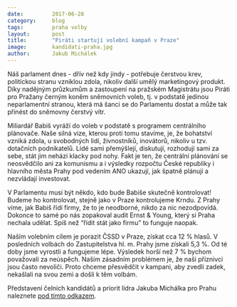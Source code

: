```yaml
---
date:         2017-06-28
category:     blog
tags:         praha volby
layout:       post
title:        "Piráti startují volební kampaň v Praze"
image:        kandidati-praha.jpg
author:       Jakub Michálek
---
```


Náš parlament dnes - dřív než kdy jindy - potřebuje čerstvou krev, politickou stranu vzniklou zdola, nikoliv další umělý marketingový produkt. Díky nadějným průzkumům a zastoupení na pražském Magistrátu jsou Piráti pro Pražany černým koněm sněmovních voleb, tj. v podstatě jedinou neparlamentní stranou, která má šanci se do Parlamentu dostat a může tak přinést do sněmovny čerstvý vítr.

Miliardář Babiš vyráží do voleb v podstatě s programem centrálního plánovače. Naše silná vize, kterou proti tomu stavíme, je, že bohatství vzniká zdola, u svobodných lidí, živnostníků, inovátorů, nikoliv u tzv. dotačních podnikatelů. Lidé sami přemýšlejí, diskutují, rozhodují sami za sebe, stát jim nehází klacky pod nohy. Fakt je ten, že centrální plánování se neosvědčilo ani za komunismu a i výsledky rozpočtu České republiky i hlavního města Prahy pod vedením ANO ukazují, jak špatně plánují a nezvládají investovat.

V Parlamentu musí být někdo, kdo bude Babiše skutečně kontrolovat! Budeme ho kontrolovat, stejně jako v Praze kontrolujeme Krndu. Z Prahy víme, jak Babiš řídí firmy, že to je neodborné, nikdo za nic nezodpovídá. Dokonce to samé po nás zopakoval audit Ernst & Young, který si Praha nechala udělat. Spíš než “řídit stát jako firmu” to funguje naopak.

Naším volebním cílem je porazit ČSSD v Praze, získat cca 12 % hlasů. V posledních volbách do Zastupitelstva hl. m. Prahy jsme získali 5,3 %. Od té doby jsme vyrostli a fungujeme lépe. Výsledek horší než 7 % bychom považovali za neúspěch. Naším zásadním problémem je, že naši příznivci jsou často nevoliči. Proto chceme přesvědčit v kampani, aby zvedli zadek, nekašlali na svou zemi a došli k těm volbám.


Představení čelních kandidátů a priorit lídra Jakuba Michálka pro Prahu naleznete [pod tímto odkazem](https://docs.google.com/document/d/1ZlinvVtEK-uGzQ2GrNZPmt9KKUCCPY_Lc8nB9AUXGNY/edit).
